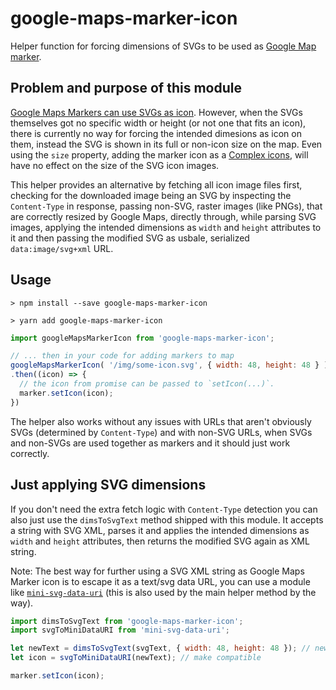# google-maps-marker-icon
Helper function for forcing dimensions of SVGs to be used as [Google Map marker](https://developers.google.com/maps/documentation/javascript/markers).

## Problem and purpose of this module
[Google Maps Markers can use SVGs as icon](https://developers.google.com/maps/documentation/javascript/markers).
However, when the SVGs themselves got no specific width or height (or not one that fits an icon), there is currently no way for forcing the intended dimesions as icon on them, instead the SVG is shown in its full or non-icon size on the map.
Even using the `size` property, adding the marker icon as a [Complex icons](https://developers.google.com/maps/documentation/javascript/markers#complex_icons), will have no effect on the size of the SVG icon images.

This helper provides an alternative by fetching all icon image files first, 
checking for the downloaded image being an SVG by inspecting the `Content-Type` in response, 
passing non-SVG, raster images (like PNGs), that are correctly resized by Google Maps, directly through, 
while parsing SVG images, applying the intended dimensions as `width` and `height` attributes to it and 
then passing the modified SVG as usbale, serialized `data:image/svg+xml` URL.

## Usage
````
> npm install --save google-maps-marker-icon
````
````
> yarn add google-maps-marker-icon
````

```js
import googleMapsMarkerIcon from 'google-maps-marker-icon';

// ... then in your code for adding markers to map
googleMapsMarkerIcon( '/img/some-icon.svg', { width: 48, height: 48 } )
.then((icon) => {
  // the icon from promise can be passed to `setIcon(...)`.
  marker.setIcon(icon);
})
````
The helper also works without any issues with URLs that aren't obviously SVGs (determined by `Content-Type`) and with non-SVG URLs, when SVGs and non-SVGs are used together as markers and it should just work correctly.

## Just applying SVG dimensions
If you don't need the extra fetch logic with `Content-Type` detection you can also just use the `dimsToSvgText` method shipped with this module. It accepts a string with SVG XML, parses it and applies the intended dimensions as `width` and `height` attributes, then returns the modified SVG again as XML string.

Note: The best way for further using a SVG XML string as Google Maps Marker icon is to escape it as a text/svg data URL, you can use a module like [`mini-svg-data-uri`](https://www.npmjs.com/package/mini-svg-data-uri) (this is also used by the main helper method by the way).

```js
import dimsToSvgText from 'google-maps-marker-icon';
import svgToMiniDataURI from 'mini-svg-data-uri';

let newText = dimsToSvgText(svgText, { width: 48, height: 48 }); // new SVG XML string
let icon = svgToMiniDataURI(newText); // make compatible

marker.setIcon(icon);
````
